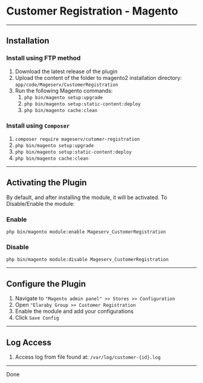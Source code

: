 # Customer Registration - Magento

---

## Installation

### Install using FTP method


1. Download the latest release of the plugin
2. Upload the content of the folder to magento2 installation directory: `app/code/Mageserv/CustomerRegistration`
3. Run the following Magento commands:
   1. `php bin/magento setup:upgrade`
   2. `php bin/magento setup:static-content:deploy`
   3. `php bin/magento cache:clean`

### Install using `Composer`

1. `composer require mageserv/cutomer-registration`
2. `php bin/magento setup:upgrade`
3. `php bin/magento setup:static-content:deploy`
4. `php bin/magento cache:clean`

---

## Activating the Plugin

By default, and after installing the module, it will be activated.
To Disable/Enable the module:

### Enable

`php bin/magento module:enable Mageserv_CustomerRegistration`

### Disable

`php bin/magento module:disable Mageserv_CustomerRegistration`

---

## Configure the Plugin

1. Navigate to `"Magento admin panel" >> Stores >> Configuration`
2. Open `"Elaraby Group >> Customer Registration`
3. Enable the module and add your configurations
4. Click `Save Config`

---

## Log Access


1. Access log from file found at: `/var/log/customer-{id}.log`

---

Done
